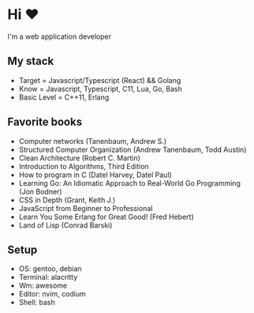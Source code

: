 # Hi ❤
I'm a web application developer

## My stack

* Target = Javascript/Typescript (React) && Golang
* Know = Javascript, Typescript, C11, Lua, Go, Bash
* Basic Level = C++11, Erlang

## Favorite books

* Computer networks (Tanenbaum, Andrew S.)
* Structured Computer Organization (Andrew Tanenbaum, Todd Austin)
* Clean Architecture (Robert C. Martin)
* Introduction to Algorithms, Third Edition
* How to program in C (Datel Harvey, Datel Paul)
* Learning Go: An Idiomatic Approach to Real-World Go Programming (Jon Bodner) 
* CSS in Depth (Grant, Keith J.)
* JavaScript from Beginner to Professional
* Learn You Some Erlang for Great Good! (Fred Hebert)
* Land of Lisp (Conrad Barski)

## Setup

* OS: gentoo, debian
* Terminal: alacritty
* Wm: awesome
* Editor: nvim, codium
* Shell: bash
